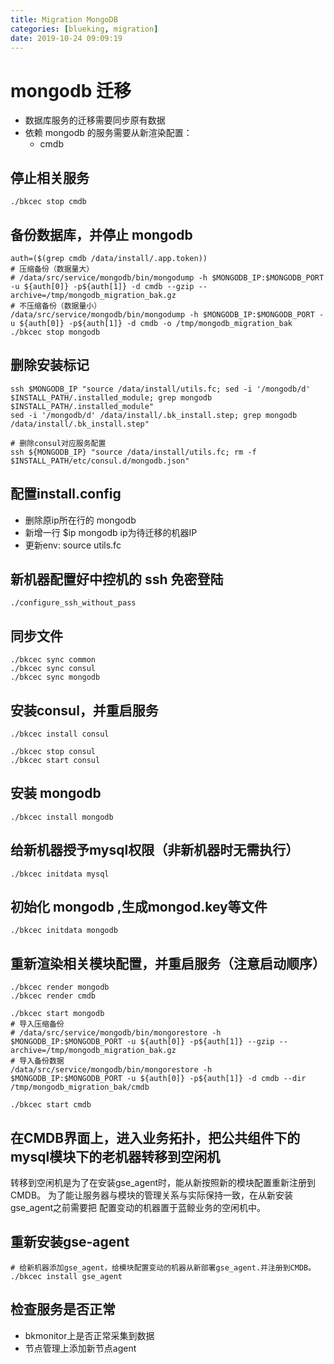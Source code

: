 ```yaml
---
title: Migration MongoDB
categories: [blueking, migration]
date: 2019-10-24 09:09:19
---
```

# mongodb 迁移

- 数据库服务的迁移需要同步原有数据
- 依赖 mongodb 的服务需要从新渲染配置：
  - cmdb

## 停止相关服务

    ./bkcec stop cmdb

## 备份数据库，并停止 mongodb

    auth=($(grep cmdb /data/install/.app.token))
    # 压缩备份（数据量大）
    # /data/src/service/mongodb/bin/mongodump -h $MONGODB_IP:$MONGODB_PORT -u ${auth[0]} -p${auth[1]} -d cmdb --gzip --archive=/tmp/mongodb_migration_bak.gz
    # 不压缩备份（数据量小）
    /data/src/service/mongodb/bin/mongodump -h $MONGODB_IP:$MONGODB_PORT -u ${auth[0]} -p${auth[1]} -d cmdb -o /tmp/mongodb_migration_bak
    ./bkcec stop mongodb

## 删除安装标记

    ssh $MONGODB_IP "source /data/install/utils.fc; sed -i '/mongodb/d' $INSTALL_PATH/.installed_module; grep mongodb $INSTALL_PATH/.installed_module"
    sed -i '/mongodb/d' /data/install/.bk_install.step; grep mongodb /data/install/.bk_install.step"

    # 删除consul对应服务配置
    ssh ${MONGODB_IP} "source /data/install/utils.fc; rm -f $INSTALL_PATH/etc/consul.d/mongodb.json"

## 配置install.config

- 删除原ip所在行的 mongodb
- 新增一行 $ip mongodb ip为待迁移的机器IP
- 更新env: source utils.fc

## 新机器配置好中控机的 ssh 免密登陆

    ./configure_ssh_without_pass

## 同步文件

    ./bkcec sync common
    ./bkcec sync consul
    ./bkcec sync mongodb

## 安装consul，并重启服务

    ./bkcec install consul
    
    ./bkcec stop consul
    ./bkcec start consul

## 安装 mongodb

    ./bkcec install mongodb

## 给新机器授予mysql权限（非新机器时无需执行）

    ./bkcec initdata mysql

## 初始化 mongodb ,生成mongod.key等文件

    ./bkcec initdata mongodb

## 重新渲染相关模块配置，并重启服务（注意启动顺序）

    ./bkcec render mongodb
    ./bkcec render cmdb

    ./bkcec start mongodb
    # 导入压缩备份
    # /data/src/service/mongodb/bin/mongorestore -h $MONGODB_IP:$MONGODB_PORT -u ${auth[0]} -p${auth[1]} --gzip --archive=/tmp/mongodb_migration_bak.gz
    # 导入备份数据
    /data/src/service/mongodb/bin/mongorestore -h $MONGODB_IP:$MONGODB_PORT -u ${auth[0]} -p${auth[1]} -d cmdb --dir /tmp/mongodb_migration_bak/cmdb
    
    ./bkcec start cmdb

## 在CMDB界面上，进入业务拓扑，把公共组件下的mysql模块下的老机器转移到空闲机

转移到空闲机是为了在安装gse_agent时，能从新按照新的模块配置重新注册到CMDB。
为了能让服务器与模块的管理关系与实际保持一致，在从新安装gse_agent之前需要把
配置变动的机器置于蓝鲸业务的空闲机中。

## 重新安装gse-agent

    # 给新机器添加gse_agent，给模块配置变动的机器从新部署gse_agent.并注册到CMDB。
    ./bkcec install gse_agent

## 检查服务是否正常

- bkmonitor上是否正常采集到数据
- 节点管理上添加新节点agent
